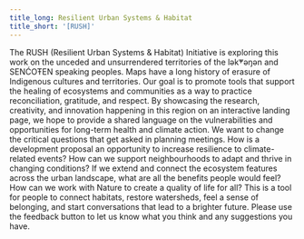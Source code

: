 ```yaml
---
title_long: Resilient Urban Systems & Habitat
title_short: '[RUSH]'
---
```


The RUSH (Resilient Urban Systems & Habitat) Initiative is exploring this work on the unceded and unsurrendered territories of the lək̓ʷəŋən and SENĆOŦEN speaking peoples. Maps have a long history of erasure of Indigenous cultures and territories. Our goal is to promote tools that support the healing of ecosystems and communities as a way to practice reconciliation, gratitude, and respect.
By showcasing the research, creativity, and innovation happening in this region on an interactive landing page, we hope to provide a shared language on the vulnerabilities and opportunities for long-term health and climate action.
We want to change the critical questions that get asked in planning meetings.  How is a development proposal an opportunity to increase resilience to climate-related events? How can we support neighbourhoods to adapt and thrive in changing conditions? If we extend and connect the ecosystem features across the urban landscape, what are all the benefits people would feel? How can we work with Nature to create a quality of life for all?
This is a tool for people to connect habitats, restore watersheds, feel a sense of belonging, and start conversations that lead to a brighter future.  Please use the feedback button to let us know what you think and any suggestions you have.
